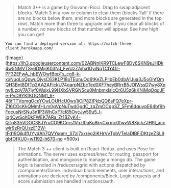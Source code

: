 

	
> Match 3++ is a game by Giovanni Ricci. Drag to swap adjacent blocks. Match 3 in a row or column to clear them (blocks 'fall' if there are no blocks below them, and more blocks are generated in the top row). Match more than three to upgrade one. If you clear all blocks of a number, no new blocks of that number will appear. See how high you can get!

	You can find a deployed version at: https://match-three-client.herokuapp.com/

![Image](https://lh3.googleusercontent.com/02ABNnIKR9TCLewF8Dy6SKN9sJHDk4w5NMVTSy6DMjiIK03NJ_FwUzZAjha1OyiNqTCIY41r-PF32EFwA_hbEWOwfBppTs_cg8-k-xxNuqLoQpwuQjysC63KLP18oTEunuOd6tKeZLPllbEb0dbA1Jua3J5oGhfQmQH3Bnt8DfTp2AA2AFIckU74qarpNZbcTed0XF7heyBRrrB5JOIWssD7wy8XqnyfLzqV7A7jyf0WsjxL99HXbSVRGN5cu0MnbmxIslcCr6U5z6kKNiMqOqdJFe-PvD9YKfKDQNM1_6-48fTTVpmgOceYCwLOUHcU0ws1iCiP8ZIPkbQQ6sFQ7eXpr-Z16COcKkQMmfHLm0gVpNuTwdGgdC_zqZmOCgpSZ_5Fm6dquypE64bf9hFqcusNrSNu3n1P3WhCxF7cI85OvcJw59u5_l-Iq4OwSohDkFWEK7ARa_Zt1BZyK4-QTp835VDOC38JYruCO9KCqrs1VgzI0aKu8kyCxrmc0fwvW8XjckZJH9l_accwlr9zRrQUszE12W-tFd19Qjk4fUYydAh7QVYsqmr_S7zj7xxreg2iKHrVvTpbVTelaDIBFiDKtzeZSL9gbfOfXU0=w1192-h670-no =500x)


> The Match 3 ++ client is built on React-Redux, and uses Pose for animations. The server uses express/knex for routing, passport for authentication, and mongoose to manage a mongo db. The game logic is handled in /reducers/grid with actions dispatched by /components/Game. Individual block elements, user interactions, and animations are declared by /components/Block. Login requests and score submission are handled in actions/auth.
